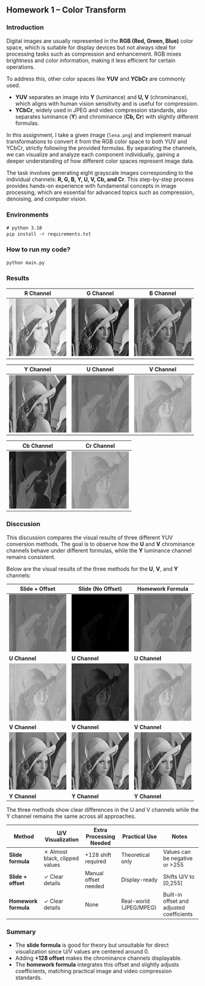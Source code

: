 ## Homework 1 – Color Transform

### Introduction

Digital images are usually represented in the **RGB (Red, Green, Blue)** color space, which is suitable for display devices but not always ideal for processing tasks such as compression and enhancement. RGB mixes brightness and color information, making it less efficient for certain operations.

To address this, other color spaces like **YUV** and **YCbCr** are commonly used.

* **YUV** separates an image into **Y** (luminance) and **U, V** (chrominance), which aligns with human vision sensitivity and is useful for compression.
* **YCbCr**, widely used in JPEG and video compression standards, also separates luminance (**Y**) and chrominance (**Cb, Cr**) with slightly different formulas.

In this assignment, I take a given image (`lena.png`) and implement manual transformations to convert it from the RGB color space to both YUV and YCbCr, strictly following the provided formulas. By separating the channels, we can visualize and analyze each component individually, gaining a deeper understanding of how different color spaces represent image data.

The task involves generating eight grayscale images corresponding to the individual channels: **R, G, B, Y, U, V, Cb, and Cr**. This step-by-step process provides hands-on experience with fundamental concepts in image processing, which are essential for advanced topics such as compression, denoising, and computer vision.

### Environments

```
# python 3.10
pip install -r requirements.txt
```

### How to run my code?

```
python main.py
```

### Results

| R Channel | G Channel | B Channel |
|-----------|-----------|-----------|
| <img src="./res/R_channel.png" width="150"> | <img src="./res/G_channel.png" width="150"> | <img src="./res/B_channel.png" width="150"> |

| Y Channel | U Channel | V Channel |
|-----------|-----------|-----------|
| <img src="./res/Y_channel.png" width="150"> | <img src="./res/U_channel.png" width="150"> | <img src="./res/V_channel.png" width="150"> |

| Cb Channel | Cr Channel |
|------------|------------|
| <img src="./res/Cb_channel.png" width="150"> | <img src="./res/Cr_channel.png" width="150"> |


### Disccusion

This discussion compares the visual results of three different YUV conversion methods.
The goal is to observe how the **U** and **V** chrominance channels behave under different formulas, while the **Y** luminance channel remains consistent.

Below are the visual results of the three methods for the **U**, **V**, and **Y** channels:

| **Slide + Offset** | **Slide (No Offset)** | **Homework Formula** |
|--------------------|-----------------------|----------------------|
| <img src="./additional_res/slide_function_with_offset/U_channel.png" width="150"> | <img src="./additional_res/slide_function/U_channel.png" width="150"> | <img src="./additional_res/homework_requirement/U_channel.png" width="150"> |
| **U Channel** | **U Channel** | **U Channel** |
| <img src="./additional_res/slide_function_with_offset/V_channel.png" width="150"> | <img src="./additional_res/slide_function/V_channel.png" width="150"> | <img src="./additional_res/homework_requirement/V_channel.png" width="150"> |
| **V Channel** | **V Channel** | **V Channel** |
| <img src="./additional_res/slide_function_with_offset/Y_channel.png" width="150"> | <img src="./additional_res/slide_function/Y_channel.png" width="150"> | <img src="./additional_res/homework_requirement/Y_channel.png" width="150"> |
| **Y Channel** | **Y Channel** | **Y Channel** |


The three methods show clear differences in the U and V channels while the Y channel remains the same across all approaches.


| Method               | U/V Visualization               | Extra Processing Needed | Practical Use          | Notes                                     |
| -------------------- | ------------------------------- | ----------------------- | ---------------------- | ----------------------------------------- |
| **Slide formula**    | ✗ Almost black, clipped values | +128 shift required     | Theoretical only       | Values can be negative or >255            |
| **Slide + offset**   | ✓ Clear details                | Manual offset needed    | Display-ready          | Shifts U/V to [0,255]                     |
| **Homework formula** | ✓ Clear details                | None                    | Real-world (JPEG/MPEG) | Built-in offset and adjusted coefficients |

### **Summary**

- The **slide formula** is good for theory but unsuitable for direct visualization since U/V values are centered around 0.
- Adding **+128 offset** makes the chrominance channels displayable.
- The **homework formula** integrates this offset and slightly adjusts coefficients, matching practical image and video compression standards.
